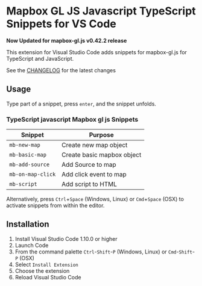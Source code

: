 # Mapbox GL JS Javascript TypeScript Snippets for VS Code

**Now Updated for mapbox-gl.js v0.42.2  release**

This extension for Visual Studio Code adds snippets for mapbox-gl.js for TypeScript and JavaScript.



See the [CHANGELOG](CHANGELOG.md) for the latest changes

## Usage

Type part of a snippet, press `enter`, and the snippet unfolds.

### TypeScript javascript Mapbox gl js Snippets

| Snippet                      | Purpose                    |
|------------------------------|----------------------------|
| `mb-new-map`                | Create new map object |
| `mb-basic-map`              | Create basic mapbox object |
| `mb-add-source`             |  Add Source to map |
|`mb-on-map-click`               | Add click event to map      |
|`mb-script`| Add script to HTML |

Alternatively, press `Ctrl`+`Space` (Windows, Linux) or `Cmd`+`Space` (OSX) to activate snippets from within the editor.

## Installation

1. Install Visual Studio Code 1.10.0 or higher
1. Launch Code
1. From the command palette `Ctrl`-`Shift`-`P` (Windows, Linux) or `Cmd`-`Shift`-`P` (OSX)
1. Select `Install Extension`
1. Choose the extension
1. Reload Visual Studio Code
